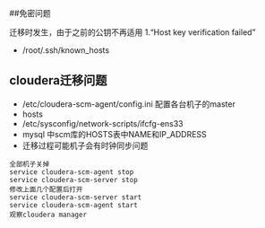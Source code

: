 ##免密问题

迁移时发生，由于之前的公钥不再适用
1.“Host key verification failed”
- /root/.ssh/known_hosts

## cloudera迁移问题
- /etc/cloudera-scm-agent/config.ini 配置各台机子的master
- hosts
- /etc/sysconfig/network-scripts/ifcfg-ens33
- mysql 中scm库的HOSTS表中NAME和IP_ADDRESS
- 迁移过程可能机子会有时钟同步问题
```
全部机子关掉
service cloudera-scm-agent stop
service cloudera-scm-server stop
修改上面几个配置后打开
service cloudera-scm-server start
service cloudera-scm-agent start
观察cloudera manager
```
